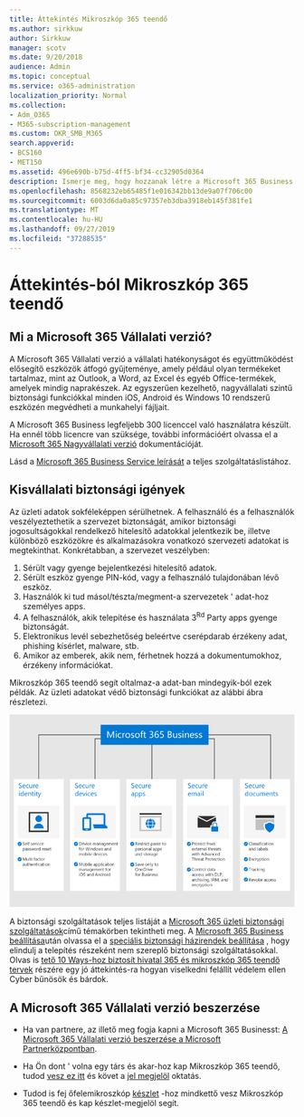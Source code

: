 ```yaml
---
title: Áttekintés Mikroszkóp 365 teendő
ms.author: sirkkuw
author: Sirkkuw
manager: scotv
ms.date: 9/20/2018
audience: Admin
ms.topic: conceptual
ms.service: o365-administration
localization_priority: Normal
ms.collection:
- Adm_O365
- M365-subscription-management
ms.custom: OKR_SMB_M365
search.appverid:
- BCS160
- MET150
ms.assetid: 496e690b-b75d-4ff5-bf34-cc32905d0364
description: Ismerje meg, hogy hozzanak létre a Microsoft 365 Business.
ms.openlocfilehash: 8568232eb65485f1e016342bb13de9a07f706c00
ms.sourcegitcommit: 6003d6da0a85c97357eb3dba3918eb145f381fe1
ms.translationtype: MT
ms.contentlocale: hu-HU
ms.lasthandoff: 09/27/2019
ms.locfileid: "37288535"
---
```

# <a name="overview-of-microsoft-365-business"></a>Áttekintés-ból Mikroszkóp 365 teendő

## <a name="what-is-microsoft-365-business"></a>Mi a Microsoft 365 Vállalati verzió?

A Microsoft 365 Vállalati verzió a vállalati hatékonyságot és együttműködést elősegítő eszközök átfogó gyűjteménye, amely például olyan termékeket tartalmaz, mint az Outlook, a Word, az Excel és egyéb Office-termékek, amelyek mindig naprakészek. Az egyszerűen kezelhető, nagyvállalati szintű biztonsági funkciókkal minden iOS, Android és Windows 10 rendszerű eszközén megvédheti a munkahelyi fájljait.
  
A Microsoft 365 Business legfeljebb 300 licenccel való használatra készült. Ha ennél több licencre van szüksége, további információért olvassa el a [Microsoft 365 Nagyvállalati verzió](https://go.microsoft.com/fwlink/p/?linkid=860986) dokumentációját.

Lásd a [Microsoft 365 Business Service leírását](https://docs.microsoft.com/office365/servicedescriptions/microsoft-365-service-descriptions/microsoft-365-business-service-description) a teljes szolgáltatáslistához.
  
## <a name="small-business-security-needs"></a>Kisvállalati biztonsági igények

Az üzleti adatok sokféleképpen sérülhetnek. A felhasználó és a felhasználók veszélyeztethetik a szervezet biztonságát, amikor biztonsági jogosultságokkal rendelkező hitelesítő adatokkal jelentkezik be, illetve különböző eszközökre és alkalmazásokra vonatkozó szervezeti adatokat is megtekinthat. Konkrétabban, a szervezet veszélyben:

1. Sérült vagy gyenge bejelentkezési hitelesítő adatok.
2. Sérült eszköz gyenge PIN-kód, vagy a felhasználó tulajdonában lévő eszköz.
3. Használók ki tud másol/tészta/megment-a szervezetek ' adat-hoz személyes apps.
4. A felhasználók, akik telepítése és használata 3<sup>Rd</sup> Party apps gyenge biztonságát.
5. Elektronikus levél sebezhetőség beleértve cserépdarab érzékeny adat, phishing kísérlet, malware, stb.
6. Amikor az emberek, akik nem, férhetnek hozzá a dokumentumokhoz, érzékeny információkat.

Mikroszkóp 365 teendő segít oltalmaz-a adat-ban mindegyik-ból ezek példák. Az üzleti adatokat védő biztonsági funkciókat az alábbi ábra részletezi.

![Egy alak, amely megmutatja, hogyan védi a M365B a vállalkozás.](media/m365businessvalueadd.png)

A biztonsági szolgáltatások teljes listáját a [Microsoft 365 üzleti biztonsági szolgáltatások](security-features.md)című témakörben tekintheti meg. A [Microsoft 365 Business beállítása](set-up.md)után olvassa el a [speciális biztonsági házirendek beállítása](set-up-advanced-security.md) , hogy elindulj a telepítés részeként nem szereplő biztonsági szolgáltatásokkal. Olvas is [tető 10 Ways-hoz biztosít hivatal 365 és mikroszkóp 365 teendő tervek](https://docs.microsoft.com/office365/admin/security-and-compliance/secure-your-business-data) részére egy jó áttekintés-ra hogyan viselkedni felállít védelem ellen Cyber bűnösök és bárdok.

## <a name="get-microsoft-365-business"></a>A Microsoft 365 Vállalati verzió beszerzése

- Ha van partnere, az illető meg fogja kapni a Microsoft 365 Businesst: [A Microsoft 365 Vállalati verzió beszerzése a Microsoft Partnerközpontban](get-microsoft-365-business.md#get-microsoft-365-business-from-microsoft-partner-center).

- Ha Ön dont ' volna egy társ és akar-hoz kap Mikroszkóp 365 teendő, tudod [vesz ez itt](https://www.microsoft.com/microsoft-365/business) és követ a [jel megjelöl](sign-up.md) oktatás.

- Tudod is fej őfelemikroszkóp [készlet](https://www.microsoft.com/en-us/store/locations/find-a-store?icid=en-us_UF_FAS) -hoz mindkettő vesz Mikroszkóp 365 teendő és kap készlet-megjelöl segít.
